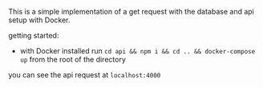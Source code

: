 This is a simple implementation of a get request with the database and api setup with Docker.

getting started:

- with Docker installed run `cd api && npm i && cd .. && docker-compose up` from the root of the directory

you can see the api request at `localhost:4000`
